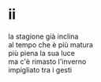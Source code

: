# ii

la stagione già inclina  
al tempo che è più matura  
più piena la sua luce  
ma c'è rimasto l'inverno  
impigliato tra i gesti
